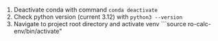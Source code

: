 1. Deactivate conda with command ```conda deactivate```
2. Check python version (current 3.12) with ```python3 --version```
3. Navigate to project root directory and activate venv ```source ro-calc-env/bin/activate"
